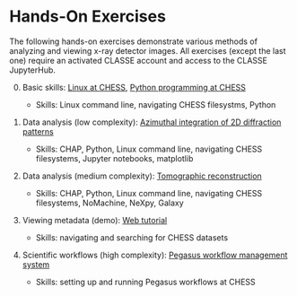 # Hands-On Exercises

The following hands-on exercises demonstrate various methods of
analyzing and viewing x-ray detector images. All exercises (except the last one)
require an activated CLASSE account and access to the CLASSE
JupyterHub.

0. Basic skills: [Linux at CHESS](https://github.com/RENCI-NRIG/X-CITE/blob/main/theme4/XS101/linux-exercises.md), [Python programming at CHESS](https://github.com/RENCI-NRIG/X-CITE/blob/main/theme4/XS101/python-exercises.md)
   - Skills: Linux command line, navigating CHESS filesystms, Python

1. Data analysis (low complexity): [Azimuthal integration of 2D diffraction
   patterns](https://github.com/CHESSComputing/CHAP-Training-Examples-Materials/tree/main/example_01)
   
   - Skills: CHAP, Python, Linux command line, navigating CHESS
     filesystems, Jupyter notebooks, matplotlib
      
2. Data analysis (medium complexity): [Tomographic
   reconstruction](https://github.com/CHESSComputing/CHAP-Training-Examples-Materials/tree/main/example_02)
   
   - Skills: CHAP, Python, Linux command line, navigating CHESS
     filesystems, NoMachine, NeXpy, Galaxy

3. Viewing metadata (demo): [Web tutorial](https://chesscomputing.github.io/FOXDEN/docs/web_tutorial.html)

   - Skills: navigating and searching for CHESS datasets
      
5. Scientific workflows (high complexity): [Pegasus workflow management system](../../theme3/DC101/scientific-workflow-management.md)
   
   - Skills: setting up and running Pegasus workflows at CHESS
